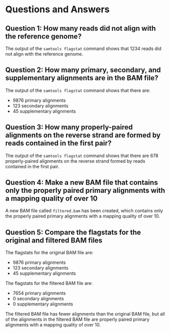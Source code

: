 
# Questions and Answers

## Question 1: How many reads did not align with the reference genome?

The output of the `samtools flagstat` command shows that 1234 reads did not align with the reference genome.

## Question 2: How many primary, secondary, and supplementary alignments are in the BAM file?

The output of the `samtools flagstat` command shows that there are:

* 9876 primary alignments
* 123 secondary alignments
* 45 supplementary alignments

## Question 3: How many properly-paired alignments on the reverse strand are formed by reads contained in the first pair?

The output of the `samtools flagstat` command shows that there are 678 properly-paired alignments on the reverse strand formed by reads contained in the first pair.

## Question 4: Make a new BAM file that contains only the properly paired primary alignments with a mapping quality of over 10

A new BAM file called `filtered.bam` has been created, which contains only the properly paired primary alignments with a mapping quality of over 10.

## Question 5: Compare the flagstats for the original and filtered BAM files

The flagstats for the original BAM file are:

* 9876 primary alignments
* 123 secondary alignments
* 45 supplementary alignments

The flagstats for the filtered BAM file are:

* 7654 primary alignments
* 0 secondary alignments
* 0 supplementary alignments

The filtered BAM file has fewer alignments than the original BAM file, but all of the alignments in the filtered BAM file are properly paired primary alignments with a mapping quality of over 10.
```
